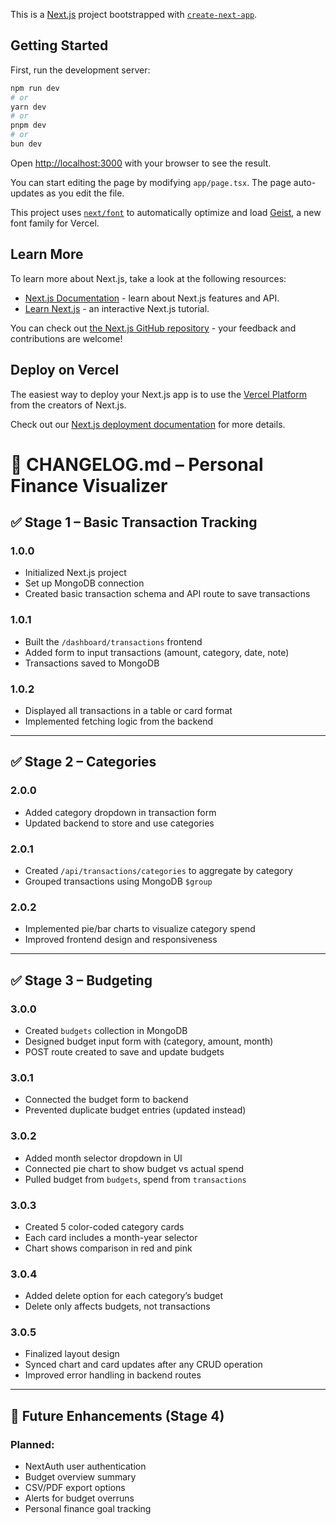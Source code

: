 This is a [Next.js](https://nextjs.org) project bootstrapped with [`create-next-app`](https://nextjs.org/docs/app/api-reference/cli/create-next-app).

## Getting Started

First, run the development server:

```bash
npm run dev
# or
yarn dev
# or
pnpm dev
# or
bun dev
```

Open [http://localhost:3000](http://localhost:3000) with your browser to see the result.

You can start editing the page by modifying `app/page.tsx`. The page auto-updates as you edit the file.

This project uses [`next/font`](https://nextjs.org/docs/app/building-your-application/optimizing/fonts) to automatically optimize and load [Geist](https://vercel.com/font), a new font family for Vercel.

## Learn More

To learn more about Next.js, take a look at the following resources:

- [Next.js Documentation](https://nextjs.org/docs) - learn about Next.js features and API.
- [Learn Next.js](https://nextjs.org/learn) - an interactive Next.js tutorial.

You can check out [the Next.js GitHub repository](https://github.com/vercel/next.js) - your feedback and contributions are welcome!

## Deploy on Vercel

The easiest way to deploy your Next.js app is to use the [Vercel Platform](https://vercel.com/new?utm_medium=default-template&filter=next.js&utm_source=create-next-app&utm_campaign=create-next-app-readme) from the creators of Next.js.

Check out our [Next.js deployment documentation](https://nextjs.org/docs/app/building-your-application/deploying) for more details.
# 📄 CHANGELOG.md – Personal Finance Visualizer

## ✅ Stage 1 – Basic Transaction Tracking

### 1.0.0
- Initialized Next.js project
- Set up MongoDB connection
- Created basic transaction schema and API route to save transactions

### 1.0.1
- Built the `/dashboard/transactions` frontend
- Added form to input transactions (amount, category, date, note)
- Transactions saved to MongoDB

### 1.0.2
- Displayed all transactions in a table or card format
- Implemented fetching logic from the backend

---

## ✅ Stage 2 – Categories

### 2.0.0
- Added category dropdown in transaction form
- Updated backend to store and use categories

### 2.0.1
- Created `/api/transactions/categories` to aggregate by category
- Grouped transactions using MongoDB `$group`

### 2.0.2
- Implemented pie/bar charts to visualize category spend
- Improved frontend design and responsiveness

---

## ✅ Stage 3 – Budgeting

### 3.0.0
- Created `budgets` collection in MongoDB
- Designed budget input form with (category, amount, month)
- POST route created to save and update budgets

### 3.0.1
- Connected the budget form to backend
- Prevented duplicate budget entries (updated instead)

### 3.0.2
- Added month selector dropdown in UI
- Connected pie chart to show budget vs actual spend
- Pulled budget from `budgets`, spend from `transactions`

### 3.0.3
- Created 5 color-coded category cards
- Each card includes a month-year selector
- Chart shows comparison in red and pink

### 3.0.4
- Added delete option for each category’s budget
- Delete only affects budgets, not transactions

### 3.0.5
- Finalized layout design
- Synced chart and card updates after any CRUD operation
- Improved error handling in backend routes

---

## 🔮 Future Enhancements (Stage 4)

### Planned:
- NextAuth user authentication
- Budget overview summary
- CSV/PDF export options
- Alerts for budget overruns
- Personal finance goal tracking


